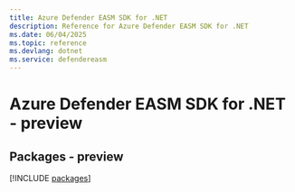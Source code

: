 ```yaml
---
title: Azure Defender EASM SDK for .NET
description: Reference for Azure Defender EASM SDK for .NET
ms.date: 06/04/2025
ms.topic: reference
ms.devlang: dotnet
ms.service: defendereasm
---
```

# Azure Defender EASM SDK for .NET - preview
## Packages - preview
[!INCLUDE [packages](defender-easm-index.md)]